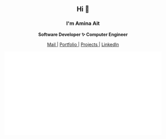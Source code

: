 

<div align="center">
  <h2> Hi 👋 </h2>
   <h3> I'm Amina Ait </h3>
   <p> <b> Software Developer ✨ Computer Engineer</b> </p>

   <a href="mailto:aminait@outlook.com" target="_blank">Mail </a> | <a href="https://amina-ait-portfolio.vercel.app" target="_blank">Portfolio </a> | <a href="https://amina-ait-portfolio.vercel.app/projects" target="_blank">Projects </a> | <a href="https://www.linkedin.com/in/amina-ait/" target="_blank">LinkedIn </a> 

   ![Metrics](github-metrics.svg)

</div>
